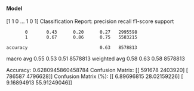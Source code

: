 #### Model
[1 1 0 ... 1 0 1]
Classification Report:
              precision    recall  f1-score   support

           0       0.43      0.20      0.27   2995598
           1       0.67      0.86      0.75   5583215

    accuracy                           0.63   8578813
   macro avg       0.55      0.53      0.51   8578813
weighted avg       0.58      0.63      0.58   8578813

Accuracy: 0.6280945860458784
Confusion Matrix:
[[ 591678 2403920]
 [ 786587 4796628]]
Confusion Matrix (%):
[[ 6.89696815 28.02159226]
 [ 9.16894913 55.91249046]]
